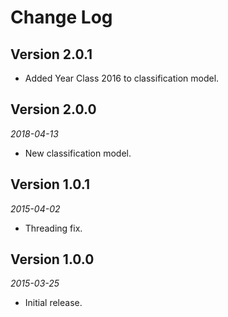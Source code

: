 Change Log
==========

## Version 2.0.1

 * Added Year Class 2016 to classification model.
 
## Version 2.0.0

_2018-04-13_

 * New classification model.

## Version 1.0.1

_2015-04-02_

 * Threading fix.


## Version 1.0.0

_2015-03-25_

 * Initial release.
